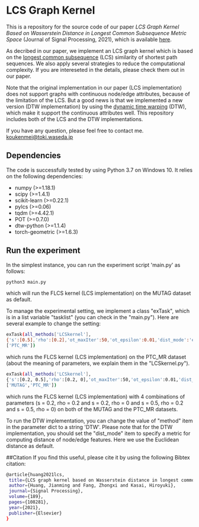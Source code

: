 # LCS Graph Kernel
This is a repository for the source code of our paper _LCS Graph Kernel Based on Wasserstein Distance in Longest Common Subsequence Metric Space_
(Journal of Signal Processing, 2021), which is available [here](https://arxiv.org/abs/2012.03612).

As decribed in our paper, we implement an LCS graph kernel which is based on the [longest common subsequence](https://en.wikipedia.org/wiki/Longest_common_subsequence_problem)
 (LCS) similarity of shortest path sequences. We also apply several strategies to reduce the computational complexity. If you are intereseted in the details, please check them 
out in our paper.
 
Note that the original implementation in our paper (LCS implementation) does not support graphs with continuous node/edge attributes, because of the limitation of the LCS. But a 
good news is that we implemented a new version (DTW implementation) by using the [dynamic time warping](https://en.wikipedia.org/wiki/Dynamic_time_warping) (DTW), which make it 
support the continuous attributes well. This repository includes both of the LCS and the DTW implementations.

If you have any question, please feel free to contact me. <koukenmei@toki.waseda.jp>

## Dependencies
The code is successfully tested by using Python 3.7 on Windows 10. It relies on the following dependencies:

- numpy (>=1.18.1)
- scipy (>=1.4.1)
- scikit-learn (>=0.22.1)
- pylcs (>=0.06)
- tqdm (>=4.42.1)
- POT (>=0.7.0)
- dtw-python (>=1.1.4)
- torch-geometric (>=1.6.3)

## Run the experiment
In the simplest instance, you can run the experiment script 'main.py' as follows:
```bash
python3 main.py
```
which will run the FLCS kernel (LCS implementation) on the MUTAG dataset as default.

To manage the experimental setting, we implement a class "exTask", which is in a list variable "tasklist" (you can check in the "main.py").
 Here are several example to change the setting:
 ```bash
exTask(all_methods['LCSkernel'],
{'s':[0.5],'rho':[0.2],'ot_maxIter':50,'ot_epsilon':0.01,'dist_mode':'euclidean','method':'LCS'},
['PTC_MR'])
```
which runs the FLCS kernel (LCS implementation) on the PTC_MR dataset (about the meaning of parameters, we explain them in the "LCSkernel.py").
 ```bash
exTask(all_methods['LCSkernel'],
{'s':[0.2, 0.5],'rho':[0.2, 0],'ot_maxIter':50,'ot_epsilon':0.01,'dist_mode':'euclidean','method':'LCS'},
['MUTAG','PTC_MR'])
```
which runs the FLCS kernel (LCS implementation) with 4 combinations of parameters (s = 0.2, rho = 0.2 and s = 0.2, rho = 0 and s = 0.5, rho = 0.2 and s = 0.5, rho = 0) 
on both of the MUTAG and the PTC_MR datasets.

To run the DTW implementation, you can change the value of "method" item in the parameter dict to a string 'DTW'. Please note that for the DTW implementation, you should 
set the "dist_mode" item to specify a metric for computing distance of node/edge features. Here we use the Euclidean distance as default.

##Citation
If you find this useful, please cite it by using the following Bibtex citation:
 ```bash
@article{huang2021lcs,
  title={LCS graph kernel based on Wasserstein distance in longest common subsequence metric space},
  author={Huang, Jianming and Fang, Zhongxi and Kasai, Hiroyuki},
  journal={Signal Processing},
  volume={189},
  pages={108281},
  year={2021},
  publisher={Elsevier}
}
```